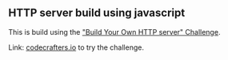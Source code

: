 
## HTTP server build using javascript

This is build using the ["Build Your Own HTTP server" Challenge](https://app.codecrafters.io/courses/http-server/overview).

Link: [codecrafters.io](https://codecrafters.io) to try the challenge.
